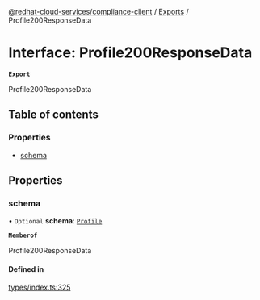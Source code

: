 [@redhat-cloud-services/compliance-client](../README.md) / [Exports](../modules.md) / Profile200ResponseData

# Interface: Profile200ResponseData

**`Export`**

Profile200ResponseData

## Table of contents

### Properties

- [schema](Profile200ResponseData.md#schema)

## Properties

### schema

• `Optional` **schema**: [`Profile`](Profile.md)

**`Memberof`**

Profile200ResponseData

#### Defined in

[types/index.ts:325](https://github.com/RedHatInsights/javascript-clients/blob/main/packages/compliance/types/index.ts#L325)
